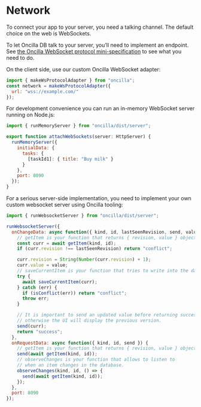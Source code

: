 # Network

To connect your app to your server, you need a talking channel. The default choice on the web is WebSockets.

To let Oncilla DB talk to your server, you’ll need to implement an endpoint. See [the Oncilla WebSocket protocol mini-specification](wsProtocol.md) to see what you need to do.

On the client side, use our custom Oncilla WebSocket adapter:

```js
import { makeWsProtocolAdapter } from "oncilla";
const network = makeWsProtocolAdapter({
  url: "wss://example.com/"
});
```

For development convenience you can run an in-memory WebSocket server running on Node.js:

```js
import { runMemoryServer } from "oncilla/dist/server";

export function attachWebSockets(server: HttpServer) {
  runMemoryServer({
    initialData: {
      tasks: {
        [taskId1]: { title: "Buy milk" }
      }
    },
    port: 8090
  });
}
```

For a serious server-side implementation, you need to implement your own custom websocket server using Oncilla tooling:

```js
import { runWebsocketServer } from "oncilla/dist/server";

runWebsocketServer({
  onChangeData: async function({ kind, id, lastSeenRevision, send, value }) {
    // getItem is your function that returns { revision, value } object
    const curr = await getItem(kind, id);
    if (curr.revision !== lastSeenRevision) return "conflict";

    curr.revision = String(Number(curr.revision) + 1);
    curr.value = value;
    // saveCurrentItem is your function that tries to write into the database
    try {
      await saveCurrentItem(curr);
    } catch (err) {
      if (isConflict(err)) return "conflict";
      throw err;
    }

    // It is important to send an updated value before returning success,
    // otherwise the UI will display the previous version.
    send(curr);
    return "success";
  },
  onRequestData: async function({ kind, id, send }) {
    // getItem is your function that returns { revision, value } object
    send(await getItem(kind, id));
    // observeChanges is your function that allows to listen to
    // when an item changes in the database.
    observeChanges(kind, id, () => {
      send(await getItem(kind, id));
    });
  },
  port: 8090
});
```
